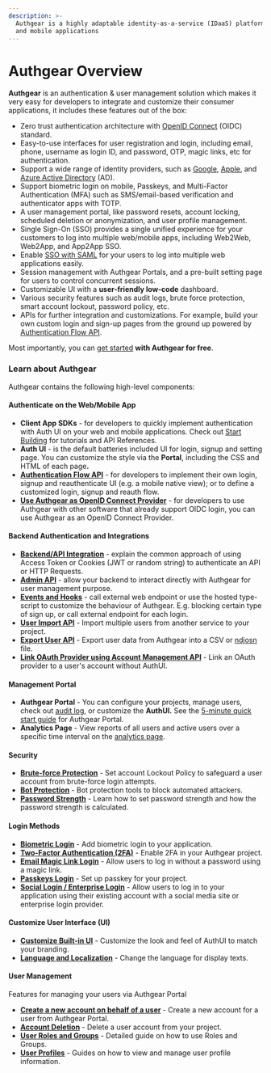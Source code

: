 ```yaml
---
description: >-
  Authgear is a highly adaptable identity-as-a-service (IDaaS) platform for web
  and mobile applications
---
```


# Authgear Overview

**Authgear** is an authentication & user management solution which makes it very easy for developers to integrate and customize their consumer applications, it includes these features out of the box:

* Zero trust authentication architecture with [OpenID Connect](https://openid.net/developers/how-connect-works/) (OIDC) standard.
* Easy-to-use interfaces for user registration and login, including email, phone, username as login ID, and password, OTP, magic links, etc for authentication.
* Support a wide range of identity providers, such as [Google](https://developers.google.com/identity), [Apple](https://support.apple.com/en-gb/guide/deployment/depa64848f3a/web), and [Azure Active Directory](https://azure.microsoft.com/en-gb/products/active-directory/) (AD).
* Support biometric login on mobile, Passkeys, and Multi-Factor Authentication (MFA) such as SMS/email-based verification and authenticator apps with TOTP.
* A user management portal, like password resets, account locking, scheduled deletion or anonymization, and user profile management.
* Single Sign-On (SSO) provides a single unified experience for your customers to log into multiple web/mobile apps, including Web2Web, Web2App, and App2App SSO.
* Enable [SSO with SAML](authentication-and-access/single-sign-on/single-sign-on-with-saml/) for your users to log into multiple web applications easily.
* Session management with Authgear Portals, and a pre-built setting page for users to control concurrent sessions.
* Customizable UI with a **user-friendly low-code** dashboard.&#x20;
* Various security features such as audit logs, brute force protection, smart account lockout, password policy, etc.
* APIs for further integration and customizations. For example, build your own custom login and sign-up pages from the ground up powered by [Authentication Flow API](https://docs.authgear.com/~/changes/anTCj6yoZ06s3pLJk5v8/reference/apis/authentication-flow-api).

Most importantly, you can [get started](https://accounts.portal.authgear.com/signup) **with Authgear for free**.

### Learn about Authgear&#x20;

Authgear contains the following high-level components:

#### Authenticate on the Web/Mobile App

* **Client App SDKs** - for developers to quickly implement authentication with Auth UI on your web and mobile applications. Check out [Start Building](get-started/start-building.md) for tutorials and API References.
* **Auth UI** - is the default batteries included UI for login, signup and setting page. You can customize the style via the **Portal**, including the CSS and HTML of each pag&#x65;**.**
* [**Authentication Flow API**](customization/ui-customization/custom-ui/authentication-flow-api.md) - for developers to implement their own login, signup and reauthenticate UI (e.g. a mobile native view); or to define a customized login, signup and reauth flow.
* [**Use Authgear as OpenID Connect Provider**](authentication-and-access/single-sign-on/oidc-provider.md) - for developers to use Authgear with other software that already support OIDC login, you can use Authgear as an OpenID Connect Provider.

#### Backend Authentication and Integrations

* [**Backend/API Integration**](get-started/backend-api/) - explain the common approach of using Access Token or Cookies (JWT or random string) to authenticate an API or HTTP Requests.
* [**Admin API**](api-reference/apis/admin-api/) - allow your backend to interact directly with Authgear for user management purpose.
* [**Events and Hooks**](customization/events-hooks/) - call external web endpoint or use the hosted type-script to customize the behaviour of Authgear. E.g. blocking certain type of sign up, or call external endpoint for each login.
* [**User Import API**](admin/user-management/import-users-using-user-import-api.md) - Import multiple users from another service to your project.
* [**Export User API**](admin/user-management/export-users-using-the-user-export-api.md) - Export user data from Authgear into a CSV or [ndjosn](https://github.com/ndjson/ndjson-spec) file.
* [**Link OAuth Provider using Account Management API**](customization/ui-customization/custom-ui/manually-link-oauth-provider-using-account-management-api.md) - Link an OAuth provider to a user's account without AuthUI.

#### Management Portal

* **Authgear Portal** - You can configure your projects, manage users, check out [audit log](admin/monitor/audit-log.md), or customize the **AuthUI.** See the [5-minute quick start guide](get-started/5-minute-guide.md) for Authgear Portal.
* **Analytics Page** - View reports of all users and active users over a specific time interval on the [analytics page](admin/monitor/analytics.md).

#### Security

* [**Brute-force Protection**](security/brute-force-protection.md) - Set account Lockout Policy to safeguard a user account from brute-force login attempts.
* [**Bot Protection**](security/bot-protection.md) - Bot protection tools to block automated attackers.
* [**Password Strength**](security/password-strength.md) - Learn how to set password strength and how the password strength is calculated.

#### Login Methods

* [**Biometric Login**](authentication-and-access/authentication/biometric.md) - Add biometric login to your application.
* [**Two-Factor Authentication (2FA)**](authentication-and-access/authentication/enable-two-factor-authentication-2fa.md) - Enable 2FA in your Authgear project.
* [**Email Magic Link Login**](authentication-and-access/authentication/add-email-magic-link-login.md) - Allow users to log in without a password using a magic link.
* [**Passkeys Login**](authentication-and-access/authentication/passkeys.md) - Set up passkey for your project.
* [**Social Login / Enterprise Login**](authentication-and-access/social-enterprise-login-providers/) - Allow users to log in to your application using their existing account with a social media site or enterprise login provider.

#### Customize User Interface (UI)

* [**Customize Built-in UI**](customization/ui-customization/built-in-ui/branding.md) - Customize the look and feel of AuthUI to match your branding.
* [**Language and Localization**](customization/ui-customization/languages-and-localization.md) - Change the language for display texts.

#### User Management

Features for managing your users via Authgear Portal

* [**Create a new account on behalf of a user**](admin/user-management/how-to-handle-password-while-creating-accounts-for-users.md) - Create a new account for a user from Authgear Portal.
* [**Account Deletion**](admin/user-management/account-deletion.md) - Delete a user account from your project.
* [**User Roles and Groups**](admin/user-management/manage-users-roles-and-groups.md) - Detailed guide on how to use Roles and Groups.
* [**User Profiles**](admin/user-profiles/) - Guides on how to view and manage user profile information.
